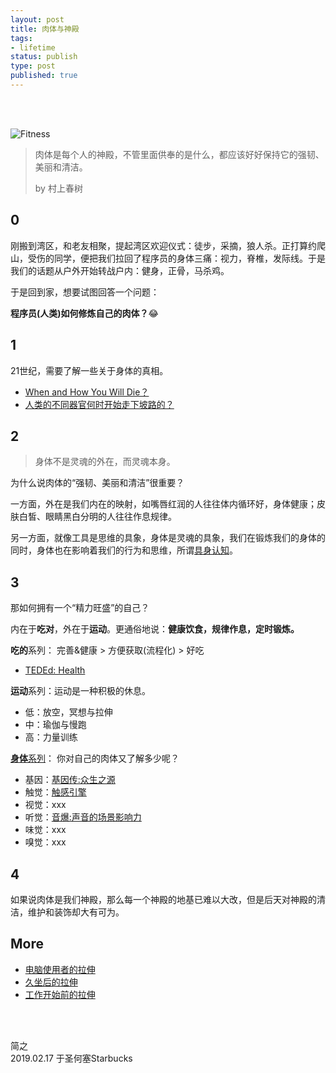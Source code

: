 ```yaml
--- 
layout: post
title: 肉体与神殿
tags: 
- lifetime
status: publish
type: post
published: true
---
```


<br>
<br>


![Fitness](https://i.imgur.com/BEvX7Jc.gif)

> 肉体是每个人的神殿，不管里面供奉的是什么，都应该好好保持它的强韧、美丽和清洁。 
> 
> by 村上春树
		
## 0
		
刚搬到湾区，和老友相聚，提起湾区欢迎仪式：徒步，采摘，狼人杀。正打算约爬山，受伤的同学，便把我们拉回了程序员的身体三痛：视力，脊椎，发际线。于是我们的话题从户外开始转战户内：健身，正骨，马杀鸡。

于是回到家，想要试图回答一个问题：

**程序员(人类)如何修炼自己的肉体？**😂

## 1 
	
21世纪，需要了解一些关于身体的真相。

- [When and How You Will Die？](https://flowingdata.com/mortality/)
- [人类的不同器官何时开始走下坡路的？](https://universe-review.ca/R10-27-ageing01.htm)


## 2 
	
> 身体不是灵魂的外在，而灵魂本身。
	
为什么说肉体的“强韧、美丽和清洁”很重要？
	
一方面，外在是我们内在的映射，如嘴唇红润的人往往体内循环好，身体健康；皮肤白皙、眼睛黑白分明的人往往作息规律。

另一方面，就像工具是思维的具象，身体是灵魂的具象，我们在锻炼我们的身体的同时，身体也在影响着我们的行为和思维，所谓[具身认知](https://book.douban.com/subject/26838508/)。
	
## 3 

那如何拥有一个“精力旺盛”的自己？
	
内在于**吃对**，外在于**运动**。更通俗地说：**健康饮食，规律作息，定时锻炼。**
	
**吃的**系列： 完善&健康 > 方便获取(流程化) > 好吃
	
- [TEDEd: Health](https://ed.ted.com/lessons?category=health)
	
**运动**系列：运动是一种积极的休息。
	
- 低：放空，冥想与拉伸
- 中：瑜伽与慢跑
- 高：力量训练
	
[**身体**系列](https://workflowy.com/s/45796fee7ad7/AEFxys85UyfNHAjz)： 你对自己的肉体又了解多少呢？
	
- 基因：[基因传:众生之源](https://book.douban.com/subject/27168433/)
- 触觉：[触感引擎](https://book.douban.com/subject/30324189/)
- 视觉：xxx
- 听觉：[音爆:声音的场景影响力](https://book.douban.com/subject/26856945/)
- 味觉：xxx
- 嗅觉：xxx

## 4 

如果说肉体是我们神殿，那么每一个神殿的地基已难以大改，但是后天对神殿的清洁，维护和装饰却大有可为。


## More

* [电脑使用者的拉伸](https://i.imgur.com/qiMn1jD.jpg)
* [久坐后的拉伸](https://i.imgur.com/SON5N9L.jpg)
* [工作开始前的拉伸](https://i.imgur.com/JvmScjF.jpg)

<br>
<br>

简之           
2019.02.17 于圣何塞Starbucks<br>





